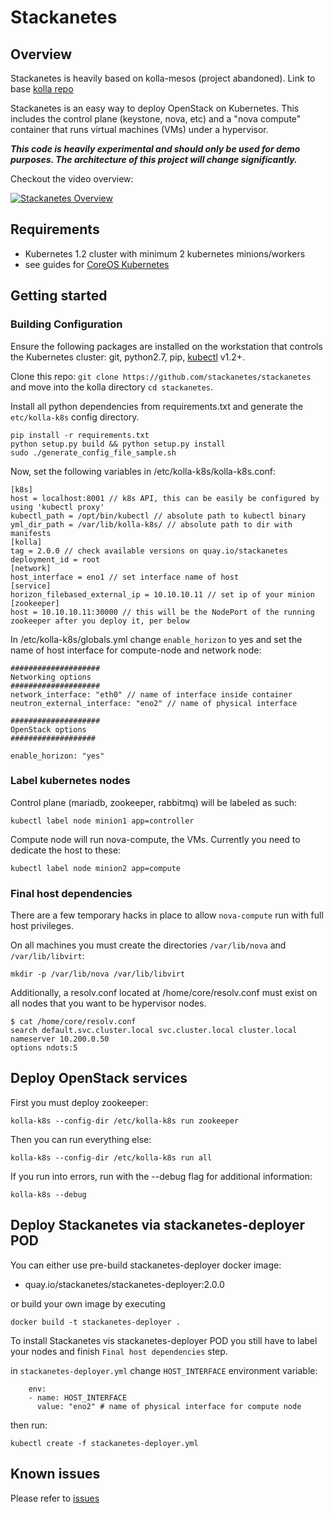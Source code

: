 # Stackanetes

## Overview

Stackanetes is heavily based on kolla-mesos (project abandoned).
Link to base [kolla repo](https://github.com/openstack/kolla)

Stackanetes is an easy way to deploy OpenStack on Kubernetes. This includes the control plane (keystone, nova, etc) and a "nova compute" container that runs virtual machines (VMs) under a hypervisor.

***_This code is heavily experimental and should only be used for demo purposes. The architecture of this project will change significantly._***

Checkout the video overview:

[![Stackanetes Overview](https://img.youtube.com/vi/DPYJxYulxO4/0.jpg)](https://www.youtube.com/watch?v=DPYJxYulxO4)

## Requirements

-  Kubernetes 1.2 cluster with minimum 2 kubernetes minions/workers
  - see guides for [CoreOS Kubernetes](https://coreos.com/kubernetes/docs/latest/)

## Getting started

### Building Configuration

Ensure the following packages are installed on the workstation that controls the Kubernetes cluster: git, python2.7, pip, [kubectl](https://github.com/kubernetes/kubernetes/releases) v1.2+.

Clone this repo: `git clone https://github.com/stackanetes/stackanetes` and move into the kolla directory `cd stackanetes`.

Install all python dependencies from requirements.txt and generate the `etc/kolla-k8s` config directory.

```
pip install -r requirements.txt
python setup.py build && python setup.py install
sudo ./generate_config_file_sample.sh
```

Now, set the following variables in /etc/kolla-k8s/kolla-k8s.conf:

```
[k8s]
host = localhost:8001 // k8s API, this can be easily be configured by using 'kubectl proxy'
kubectl_path = /opt/bin/kubectl // absolute path to kubectl binary
yml_dir_path = /var/lib/kolla-k8s/ // absolute path to dir with manifests
[kolla]
tag = 2.0.0 // check available versions on quay.io/stackanetes
deployment_id = root
[network]
host_interface = eno1 // set interface name of host
[service]
horizon_filebased_external_ip = 10.10.10.11 // set ip of your minion
[zookeeper]
host = 10.10.10.11:30000 // this will be the NodePort of the running zookeeper after you deploy it, per below
```

In /etc/kolla-k8s/globals.yml change `enable_horizon` to yes and set the name of host interface for compute-node and network node:
```
####################
Networking options
####################
network_interface: "eth0" // name of interface inside container                  
neutron_external_interface: "eno2" // name of physical interface

####################
OpenStack options
###################

enable_horizon: "yes"
```

### Label kubernetes nodes

Control plane (mariadb, zookeeper, rabbitmq) will be labeled as such:

```
kubectl label node minion1 app=controller
```

Compute node will run nova-compute, the VMs. Currently you need to dedicate the host to these:

```
kubectl label node minion2 app=compute
```

### Final host dependencies

There are a few temporary hacks in place to allow `nova-compute` run with full host privileges.

On all machines you must create the directories `/var/lib/nova` and `/var/lib/libvirt`:

```
mkdir -p /var/lib/nova /var/lib/libvirt
```

Additionally, a resolv.conf located at /home/core/resolv.conf must exist on all nodes that you want to be hypervisor nodes.

```
$ cat /home/core/resolv.conf
search default.svc.cluster.local svc.cluster.local cluster.local
nameserver 10.200.0.50
options ndots:5
```

## Deploy OpenStack services

First you must deploy zookeeper:

```
kolla-k8s --config-dir /etc/kolla-k8s run zookeeper
```

Then you can run everything else:

```
kolla-k8s --config-dir /etc/kolla-k8s run all
```

If you run into errors, run with the --debug flag for additional information:
```
kolla-k8s --debug
```
## Deploy Stackanetes via stackanetes-deployer POD

You can either use pre-build stackanetes-deployer docker image:
- quay.io/stackanetes/stackanetes-deployer:2.0.0

or build your own image by executing

```
docker build -t stackanetes-deployer .
```

To install Stackanetes vis stackanetes-deployer POD you still have to label your nodes
and finish `Final host dependencies` step.

in `stackanetes-deployer.yml` change `HOST_INTERFACE` environment variable:

```
    env:
    - name: HOST_INTERFACE
      value: "eno2" # name of physical interface for compute node

```

then run:
```
kubectl create -f stackanetes-deployer.yml
```
## Known issues

Please refer to [issues](https://github.com/stackanetes/stackanetes/issues)
